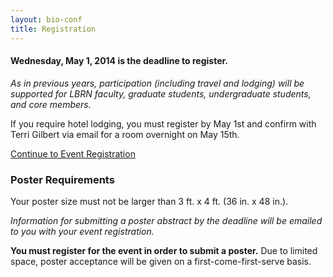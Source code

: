 ```yaml
---
layout: bio-conf
title: Registration
---
```


#### Wednesday, May 1, 2014 is the deadline to register.

*As in previous years, participation (including travel and lodging) will be supported for LBRN faculty, graduate students, undergraduate students, and core members.*

<div class="well">
  <p class="text-error">
    If you require hotel lodging, you must register by May 1st and confirm with Terri Gilbert via email for a room overnight on May 15th.
  </p>
  <a href="https://redcap.lbrn.lsu.edu/surveys/?s=zCoxVN" class="btn btn-large btn-primary">
    Continue to Event Registration
  </a>
</div>


### Poster Requirements

Your poster size must not be larger than 3 ft. x 4 ft. (36 in. x 48 in.).

*Information for submitting a poster abstract by the deadline will be emailed to you with your event registration.*

**You must register for the event in order to submit a poster.** Due to limited space, poster acceptance will be given on a first-come-first-serve basis.
